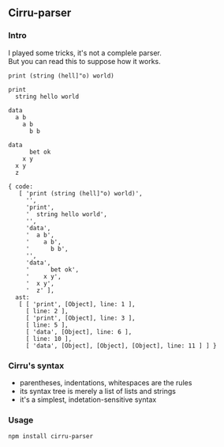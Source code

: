 ## Cirru-parser

### Intro

I played some tricks, it's not a complele parser.  
But you can read this to suppose how it works.  

```
print (string (hell]"o) world)

print
  string hello world

data
  a b
    a b
      b b

data
      bet ok
    x y
  x y
  z
```

```
{ code: 
   [ 'print (string (hell]"o) world)',
     '',
     'print',
     '  string hello world',
     '',
     'data',
     '  a b',
     '    a b',
     '      b b',
     '',
     'data',
     '      bet ok',
     '    x y',
     '  x y',
     '  z' ],
  ast: 
   [ [ 'print', [Object], line: 1 ],
     [ line: 2 ],
     [ 'print', [Object], line: 3 ],
     [ line: 5 ],
     [ 'data', [Object], line: 6 ],
     [ line: 10 ],
     [ 'data', [Object], [Object], [Object], line: 11 ] ] }
```

### Cirru's syntax

* parentheses, indentations, whitespaces are the rules  
* its syntax tree is merely a list of lists and strings  
* it's a simplest, indetation-sensitive syntax

### Usage

```
npm install cirru-parser
```